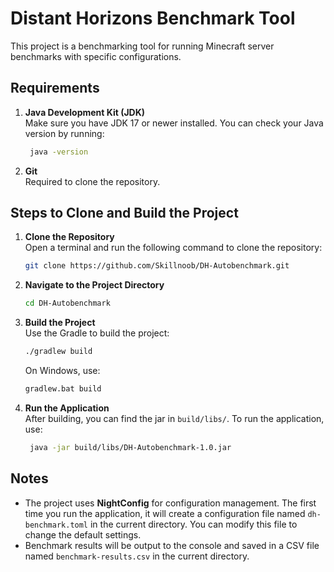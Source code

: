# Distant Horizons Benchmark Tool

This project is a benchmarking tool for running Minecraft server benchmarks with specific configurations.

## Requirements

1. **Java Development Kit (JDK)**  
   Make sure you have JDK 17 or newer installed. You can check your Java version by running:
   ```bash
    java -version
   ```

2. **Git**  
   Required to clone the repository.

## Steps to Clone and Build the Project

1. **Clone the Repository**  
   Open a terminal and run the following command to clone the repository:
   ```bash
   git clone https://github.com/Skillnoob/DH-Autobenchmark.git
   ```

2. **Navigate to the Project Directory**
   ```bash
   cd DH-Autobenchmark
   ```

3. **Build the Project**  
   Use the Gradle to build the project:
   ```bash
   ./gradlew build
   ```
   On Windows, use:
   ```cmd
   gradlew.bat build
   ```

4. **Run the Application**  
   After building, you can find the jar in `build/libs/`. To run the application, use:
   ```bash
    java -jar build/libs/DH-Autobenchmark-1.0.jar
   ```

## Notes

- The project uses **NightConfig** for configuration management. The first time you run the application, it will create a configuration file named `dh-benchmark.toml` in the current directory. You can modify this file to change the default settings.
- Benchmark results will be output to the console and saved in a CSV file named `benchmark-results.csv` in the current directory.